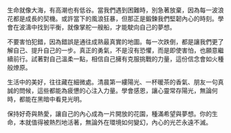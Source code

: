 生命就像大海，有高潮也有低谷。當我們遇到困難時，別急著放棄，因為每一波浪花都是成長的契機。或許當下的風浪狂暴，但那正是鍛鍊我們堅韌內心的時刻。學會在波濤中找到平衡，就像掌舵一艘船，才能駛向自己的夢想。

不要害怕犯錯，因為錯誤是通往成熟最真實的地圖。每一次跌倒，都是讓我們更了解自己、提升自己的一步。真正的勇氣，不是沒有恐懼，而是即使害怕，也願意繼續前行。試著對自己溫柔一點，相信自己擁有克服挑戰的力量，這份信念會如火種般燎原。

生活中的美好，往往藏在細微處。清晨第一縷陽光、一杯暖茶的香氣、朋友一句真誠的問候，這些都能為疲憊的心注入力量。學會感恩，讓心靈常存陽光，無論何時，都能在黑暗中看見光明。

保持好奇與熱愛，讓自己的內心成為一片開放的花園，種滿希望與夢想。你的生命，本就值得被熱烈地活著，無論外在環境如何變幻，內心的光芒永遠不滅。